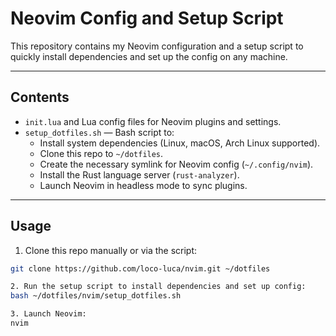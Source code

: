 # Neovim Config and Setup Script

This repository contains my Neovim configuration and a setup script to quickly install dependencies and set up the config on any machine.

---

## Contents

- `init.lua` and Lua config files for Neovim plugins and settings.
- `setup_dotfiles.sh` — Bash script to:
  - Install system dependencies (Linux, macOS, Arch Linux supported).
  - Clone this repo to `~/dotfiles`.
  - Create the necessary symlink for Neovim config (`~/.config/nvim`).
  - Install the Rust language server (`rust-analyzer`).
  - Launch Neovim in headless mode to sync plugins.

---

## Usage

1. Clone this repo manually or via the script:

```bash
git clone https://github.com/loco-luca/nvim.git ~/dotfiles

2. Run the setup script to install dependencies and set up config:
bash ~/dotfiles/nvim/setup_dotfiles.sh

3. Launch Neovim:
nvim
